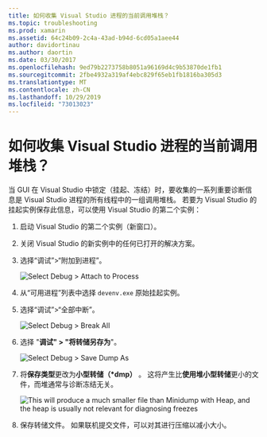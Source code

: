 ```yaml
---
title: 如何收集 Visual Studio 进程的当前调用堆栈？
ms.topic: troubleshooting
ms.prod: xamarin
ms.assetid: 64c24b09-2c4a-43ad-b94d-6cd05a1aee44
author: davidortinau
ms.author: daortin
ms.date: 03/30/2017
ms.openlocfilehash: 9ed79b2273758b8051a96169d4c9b53870de1fb1
ms.sourcegitcommit: 2fbe4932a319af4ebc829f65eb1fb1816ba305d3
ms.translationtype: MT
ms.contentlocale: zh-CN
ms.lasthandoff: 10/29/2019
ms.locfileid: "73013023"
---
```

# <a name="how-do-i-collect-the-current-call-stacks-of-the-visual-studio-process"></a>如何收集 Visual Studio 进程的当前调用堆栈？

当 GUI 在 Visual Studio 中锁定（挂起、冻结）时，要收集的一系列重要诊断信息是 Visual Studio 进程的所有线程中的一组调用堆栈。 若要为 Visual Studio 的挂起实例保存此信息，可以使用 Visual Studio 的第二个实例：

1. 启动 Visual Studio 的第二个实例（新窗口）。

2. 关闭 Visual Studio 的新实例中的任何已打开的解决方案。

3. 选择“调试”>“附加到进程”。

   ![](vs-callstack-images/image1.png "Select Debug > Attach to Process")

4. 从“可用进程”列表中选择 `devenv.exe` 原始挂起实例。

5. 选择“调试”>“全部中断”。

   ![](vs-callstack-images/image2.png "Select Debug > Break All")

6. 选择 "**调试" > "将转储另存为**"。

   ![](vs-callstack-images/image3.png "Select Debug > Save Dump As")

7. 将**保存类型**更改为**小型转储（\*dmp）** 。 这将产生比**使用堆小型转储**更小的文件，而堆通常与诊断冻结无关。

   ![](vs-callstack-images/image4.png "This will produce a much smaller file than Minidump with Heap, and the heap is usually not relevant for diagnosing freezes")

8. 保存转储文件。 如果联机提交文件，可以对其进行压缩以减小大小。
